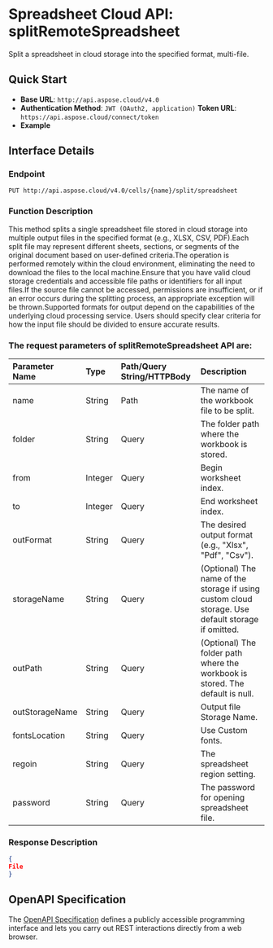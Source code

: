 # **Spreadsheet Cloud API: splitRemoteSpreadsheet**

Split a spreadsheet in cloud storage into the specified format, multi-file. 


## **Quick Start**

- **Base URL**: `http://api.aspose.cloud/v4.0`
- **Authentication Method**: `JWT (OAuth2, application)`  **Token URL**: `https://api.aspose.cloud/connect/token`
- **Example** 

## **Interface Details**

### **Endpoint** 

```
PUT http://api.aspose.cloud/v4.0/cells/{name}/split/spreadsheet
```
### **Function Description**
This method splits a single spreadsheet file stored in cloud storage into multiple output files in the specified format (e.g., XLSX, CSV, PDF).Each split file may represent different sheets, sections, or segments of the original document based on user-defined criteria.The operation is performed remotely within the cloud environment, eliminating the need to download the files to the local machine.Ensure that you have valid cloud storage credentials and accessible file paths or identifiers for all input files.If the source file cannot be accessed, permissions are insufficient, or if an error occurs during the splitting process, an appropriate exception will be thrown.Supported formats for output depend on the capabilities of the underlying cloud processing service. Users should specify clear criteria for how the input file should be divided to ensure accurate results.

### The request parameters of **splitRemoteSpreadsheet** API are: 

| Parameter Name | Type | Path/Query String/HTTPBody | Description | 
| :- | :- | :- |:- | 
|name|String|Path|The name of the workbook file to be split.|
|folder|String|Query|The folder path where the workbook is stored.|
|from|Integer|Query|Begin worksheet index.|
|to|Integer|Query|End worksheet index.|
|outFormat|String|Query|The desired output format (e.g., "Xlsx", "Pdf", "Csv").|
|storageName|String|Query|(Optional) The name of the storage if using custom cloud storage. Use default storage if omitted.|
|outPath|String|Query|(Optional) The folder path where the workbook is stored. The default is null.|
|outStorageName|String|Query|Output file Storage Name.|
|fontsLocation|String|Query|Use Custom fonts.|
|regoin|String|Query|The spreadsheet region setting.|
|password|String|Query|The password for opening spreadsheet file.|

### **Response Description**
```json
{
File
}
```


## OpenAPI Specification

The [OpenAPI Specification](https://reference.aspose.cloud/cells/#/DataProcessingController/SplitRemoteSpreadsheet) defines a publicly accessible programming interface and lets you carry out REST interactions directly from a web browser.
